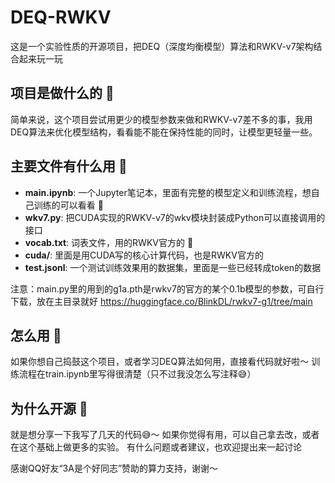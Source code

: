# DEQ-RWKV

这是一个实验性质的开源项目，把DEQ（深度均衡模型）算法和RWKV-v7架构结合起来玩一玩

## 项目是做什么的 🤔

简单来说，这个项目尝试用更少的模型参数来做和RWKV-v7差不多的事，我用DEQ算法来优化模型结构，看看能不能在保持性能的同时，让模型更轻量一些。

## 主要文件有什么用 📁

- **main.ipynb**: 一个Jupyter笔记本，里面有完整的模型定义和训练流程，想自己训练的可以看看 🔬
- **wkv7.py**: 把CUDA实现的RWKV-v7的wkv模块封装成Python可以直接调用的接口 
- **vocab.txt**: 词表文件，用的RWKV官方的 📝
- **cuda/**: 里面是用CUDA写的核心计算代码，也是RWKV官方的
- **test.jsonl**: 一个测试训练效果用的数据集，里面是一些已经转成token的数据

注意：main.py里的用到的g1a.pth是rwkv7的官方的某个0.1b模型的参数，可自行下载，放在主目录就好
https://huggingface.co/BlinkDL/rwkv7-g1/tree/main

## 怎么用 🚀

如果你想自己捣鼓这个项目，或者学习DEQ算法如何用，直接看代码就好啦～ 训练流程在train.ipynb里写得很清楚（只不过我没怎么写注释😅）

## 为什么开源 🌟

就是想分享一下我写了几天的代码😅～
如果你觉得有用，可以自己拿去改，或者在这个基础上做更多的实验。
有什么问题或者建议，也欢迎提出来一起讨论

感谢QQ好友“3A是个好同志”赞助的算力支持，谢谢～
